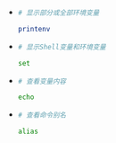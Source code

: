 + ```bash
  # 显示部分或全部环境变量
  
  printenv
  ```

+ ```bash
  # 显示Shell变量和环境变量
  
  set
  ```

+ ```bash
  # 查看变量内容
  
  echo
  ```

+ ```bash
  # 查看命令别名
  
  alias
  ```